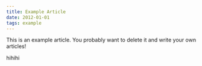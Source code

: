 ```yaml
---
title: Example Article
date: 2012-01-01
tags: example
---
```


This is an example article. You probably want to delete it and write your own articles!

hihihi
